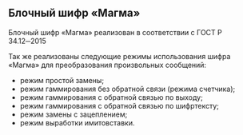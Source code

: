 ## Блочный шифр «Магма»

Блочный шифр «Магма» реализован в соответствии с ГОСТ Р 34.12─2015

Так же реализованы следующие режимы использования шифра «Магма» для преобразования произвольных сообщений:
- режим простой замены;
- режим гаммирования без обратной связи (режима счетчика);
- режим гаммирования с обратной связью по выходу;
- режим гаммирования с обратной связью по шифртексту;
- режим замены с зацеплением;
- режим выработки имитовставки.
